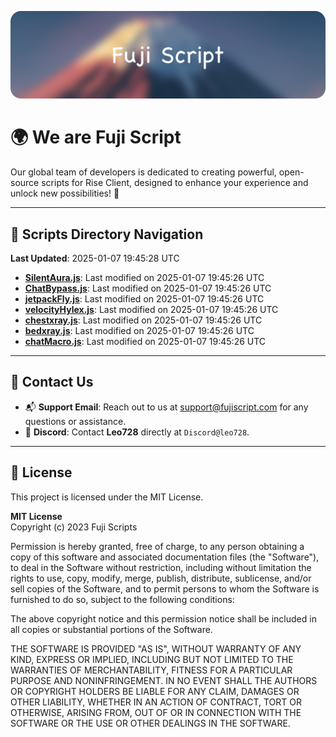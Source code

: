 ![Banner](.github/b.webp)

# 🌍 **We are Fuji Script**

Our global team of developers is dedicated to creating powerful, open-source scripts for Rise Client, designed to enhance your experience and unlock new possibilities! 🌟

---
<!-- SCRIPTS_NAVIGATION_START -->
## 📂 **Scripts Directory Navigation**

**Last Updated**: 2025-01-07 19:45:28 UTC

- **[SilentAura.js](scripts/SilentAura.js)**: Last modified on 2025-01-07 19:45:26 UTC
- **[ChatBypass.js](scripts/ChatBypass.js)**: Last modified on 2025-01-07 19:45:26 UTC
- **[jetpackFly.js](scripts/jetpackFly.js)**: Last modified on 2025-01-07 19:45:26 UTC
- **[velocityHylex.js](scripts/velocityHylex.js)**: Last modified on 2025-01-07 19:45:26 UTC
- **[chestxray.js](scripts/chestxray.js)**: Last modified on 2025-01-07 19:45:26 UTC
- **[bedxray.js](scripts/bedxray.js)**: Last modified on 2025-01-07 19:45:26 UTC
- **[chatMacro.js](scripts/chatMacro.js)**: Last modified on 2025-01-07 19:45:26 UTC

<!-- SCRIPTS_NAVIGATION_END -->

---

## 💬 **Contact Us**  
- 📬 **Support Email**: Reach out to us at [support@fujiscript.com](mailto:support@fujiscript.com) for any questions or assistance.  
- 💬 **Discord**: Contact **Leo728** directly at `Discord@leo728`.

---

## 📜 **License**

This project is licensed under the MIT License.  

**MIT License**  
Copyright (c) 2023 Fuji Scripts  

Permission is hereby granted, free of charge, to any person obtaining a copy of this software and associated documentation files (the "Software"), to deal in the Software without restriction, including without limitation the rights to use, copy, modify, merge, publish, distribute, sublicense, and/or sell copies of the Software, and to permit persons to whom the Software is furnished to do so, subject to the following conditions:  

The above copyright notice and this permission notice shall be included in all copies or substantial portions of the Software.  

THE SOFTWARE IS PROVIDED "AS IS", WITHOUT WARRANTY OF ANY KIND, EXPRESS OR IMPLIED, INCLUDING BUT NOT LIMITED TO THE WARRANTIES OF MERCHANTABILITY, FITNESS FOR A PARTICULAR PURPOSE AND NONINFRINGEMENT. IN NO EVENT SHALL THE AUTHORS OR COPYRIGHT HOLDERS BE LIABLE FOR ANY CLAIM, DAMAGES OR OTHER LIABILITY, WHETHER IN AN ACTION OF CONTRACT, TORT OR OTHERWISE, ARISING FROM, OUT OF OR IN CONNECTION WITH THE SOFTWARE OR THE USE OR OTHER DEALINGS IN THE SOFTWARE.  
